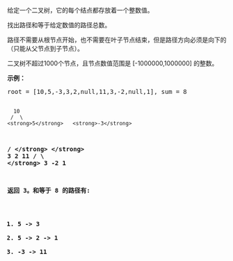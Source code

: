 <html>
 <body>
  <p>
   给定一个二叉树，它的每个结点都存放着一个整数值。
  </p>
  <p>
   找出路径和等于给定数值的路径总数。
  </p>
  <p>
   路径不需要从根节点开始，也不需要在叶子节点结束，但是路径方向必须是向下的（只能从父节点到子节点）。
  </p>
  <p>
   二叉树不超过1000个节点，且节点数值范围是 [-1000000,1000000] 的整数。
  </p>
  <p>
   <strong>
    示例：
   </strong>
  </p>
  <pre>root = [10,5,-3,3,2,null,11,3,-2,null,1], sum = 8

      10
     /  \
    <strong>5</strong>   <strong>-3</strong>
   <strong>/</strong> <strong>\</strong>    <strong>\</strong>
  <strong>3</strong>   <strong>2</strong>   <strong>11</strong>
 / \   <strong>\</strong>
3  -2   <strong>1</strong>

返回 3。和等于 8 的路径有:

1.  5 -&gt; 3
2.  5 -&gt; 2 -&gt; 1
3.  -3 -&gt; 11
</pre>
 </body>
</html>
